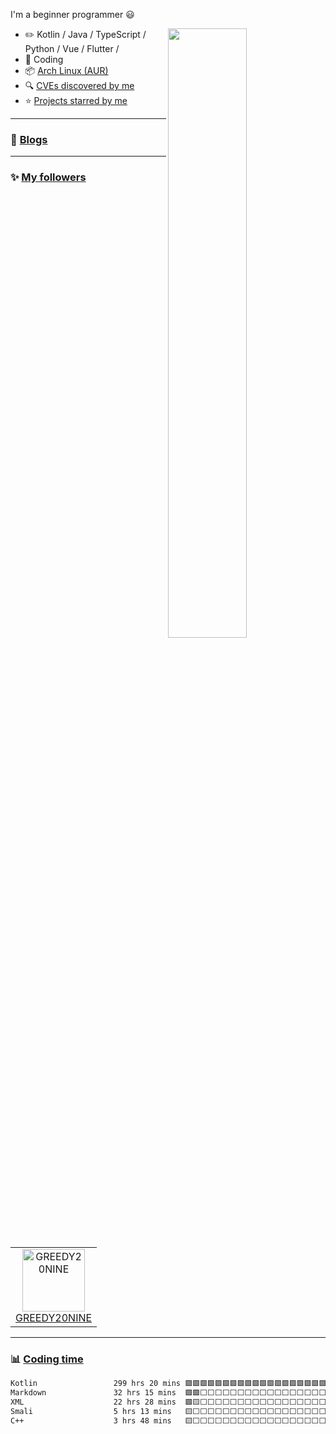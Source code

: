 <!--

Thank you if you like this profile README!

BUT, please DO NOT copy this and create your profile based on it.

You can use it as a reference, and copy a part of it, but DO NOT copy
all of this and create your profile based on it.

It is very common that you forget to change some information and leave
mine in your profile. This has happened too many times.

And, this profile README is auto-updated by GitHub Actions, you can read
[the official documentation](https://docs.github.com/actions) to learn
how to use it.

Only when you know what you are copying should you paste it. So, again,
please DO NOT copy this and create your profile based on it.

What's more, you can find other awesome profile READMEs at
https://github.com/abhisheknaiidu/awesome-github-profile-readme. There
could be a profile README that fits you better than this one.

Wish you a good-looking profile README!

                                   —— ouuan (https://github.com/ouuan)


By the way, I copy this and create my profile based on it
                                   —— cx (https://github.com/cxsunflower)

-->

I'm a beginner programmer  :smiley:

<picture>
    <source media="(prefers-color-scheme: dark)" srcset="https://github-readme-stats.vercel.app/api?username=cxsunflower&theme=dark&show_icons=true">
    <img align="right" width="50%" src="https://github-readme-stats.vercel.app/api?username=cxsunflower&show_icons=true">
</picture>

-   :pencil2: Kotlin / Java / TypeScript / Python / Vue / Flutter / 
-   :seedling: Coding
-   :package: [Arch Linux (AUR)](https://aur.archlinux.org/packages?K=sunflowercx&SeB=m) 
-   :mag: [CVEs discovered by me](CVE.md)
-   :star: [Projects starred by me](AWESOME-STARS.md)

---

### :pencil: [Blogs](README.md)

---

### :sparkles: [My followers](src/getTopFollowers.py)

<!--START_SECTION:top-followers-->
<table>
  <tr>
    <td align="center">
      <a href="https://github.com/GREEDY20NINE">
        <img src="https://avatars2.githubusercontent.com/u/155268546" width="100px;" alt="GREEDY20NINE"/>
      </a>
      <br />
      <a href="https://github.com/GREEDY20NINE">GREEDY20NINE</a>
    </td>
  </tr>
</table>
<!--END_SECTION:top-followers-->

---

### :bar_chart: [Coding time](https://github.com/muety/wakapi)

<!--START_SECTION:waka-->

```txt
Kotlin                 299 hrs 20 mins 🟩🟩🟩🟩🟩🟩🟩🟩🟩🟩🟩🟩🟩🟩🟩🟩🟩🟩🟩🟩⬜⬜⬜⬜⬜   79.22 %
Markdown               32 hrs 15 mins  🟩🟩⬜⬜⬜⬜⬜⬜⬜⬜⬜⬜⬜⬜⬜⬜⬜⬜⬜⬜⬜⬜⬜⬜⬜   08.54 %
XML                    22 hrs 28 mins  🟩🟨⬜⬜⬜⬜⬜⬜⬜⬜⬜⬜⬜⬜⬜⬜⬜⬜⬜⬜⬜⬜⬜⬜⬜   05.95 %
Smali                  5 hrs 13 mins   🟨⬜⬜⬜⬜⬜⬜⬜⬜⬜⬜⬜⬜⬜⬜⬜⬜⬜⬜⬜⬜⬜⬜⬜⬜   01.38 %
C++                    3 hrs 48 mins   🟨⬜⬜⬜⬜⬜⬜⬜⬜⬜⬜⬜⬜⬜⬜⬜⬜⬜⬜⬜⬜⬜⬜⬜⬜   01.01 %
```

<!--END_SECTION:waka-->
